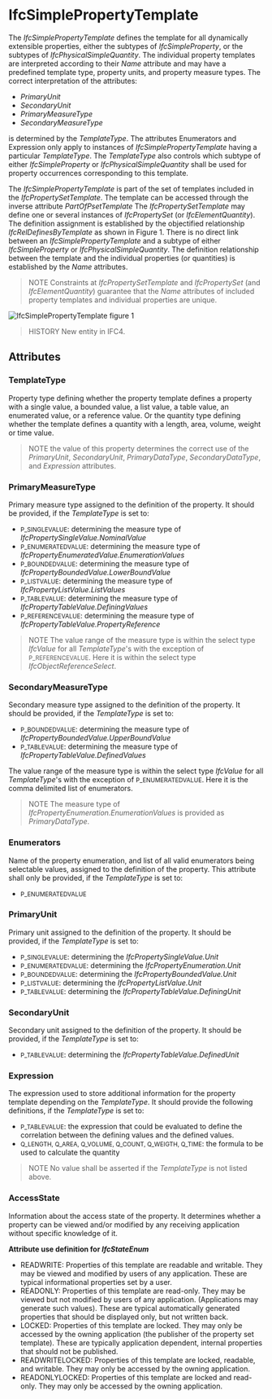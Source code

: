 # IfcSimplePropertyTemplate

The _IfcSimplePropertyTemplate_ defines the template for all dynamically extensible properties, either the subtypes of _IfcSimpleProperty_, or the subtypes of _IfcPhysicalSimpleQuantity_. The individual property templates are interpreted according to their _Name_ attribute and may have a predefined template type, property units, and property measure types. The correct interpretation of the attributes:

* _PrimaryUnit_
* _SecondaryUnit_
* _PrimaryMeasureType_
* _SecondaryMeasureType_

<!-- end of short definition -->

is determined by the _TemplateType_. The attributes Enumerators and Expression only apply to instances of _IfcSimplePropertyTemplate_ having a particular _TemplateType_. The _TemplateType_ also controls which subtype of either _IfcSimpleProperty_ or _IfcPhysicalSimpleQuantity_ shall be used for property occurrences corresponding to this template.

The _IfcSimplePropertyTemplate_ is part of the set of templates included in the _IfcPropertySetTemplate_. The template can be accessed through the inverse attribute _PartOfPsetTemplate_ The _IfcPropertySetTemplate_ may define one or several instances of _IfcPropertySet_ (or _IfcElementQuantity_). The definition assignment is established by the objectified relationship _IfcRelDefinesByTemplate_ as shown in Figure 1. There is no direct link between an _IfcSimplePropertyTemplate_ and a subtype of either _IfcSimpleProperty_ or _IfcPhysicalSimpleQuantity_. The definition relationship between the template and the individual properties (or quantities) is established by the _Name_ attributes.

> NOTE Constraints at _IfcPropertySetTemplate_ and _IfcPropertySet_ (and _IfcElementQuantity_) guarantee that the _Name_ attributes of included property templates and individual properties are unique.

![IfcSimplePropertyTemplate figure 1](../../../../figures/ifcsimplepropertytemplate_fig-1.png "Figure 1 — Property template relationships")

> HISTORY New entity in IFC4.

## Attributes

### TemplateType
Property type defining whether the property template defines a property with a single value, a bounded value, a list value, a table value, an enumerated value, or a reference value. Or the quantity type defining whether the template defines a quantity with a length, area, volume, weight or time value.
> NOTE the value of this property determines the correct use of the _PrimaryUnit_, _SecondaryUnit_, _PrimaryDataType_, _SecondaryDataType_, and _Expression_ attributes.

### PrimaryMeasureType
Primary measure type assigned to the definition of the property. It should be provided, if the _TemplateType_ is set to:

* <small>P_SINGLEVALUE</small>: determining the measure type of _IfcPropertySingleValue.NominalValue_
* <small>P_ENUMERATEDVALUE</small>: determining the measure type of _IfcPropertyEnumeratedValue.EnumerationValues_
* <small>P_BOUNDEDVALUE</small>: determining the measure type of _IfcPropertyBoundedValue.LowerBoundValue_
* <small>P_LISTVALUE</small>: determining the measure type of _IfcPropertyListValue.ListValues_
* <small>P_TABLEVALUE</small>: determining the measure type of _IfcPropertyTableValue.DefiningValues_
* <small>P_REFERENCEVALUE</small>: determining the measure type of _IfcPropertyTableValue.PropertyReference_

> NOTE The value range of the measure type is within the select type _IfcValue_ for all _TemplateType_'s with the exception of <small>P_REFERENCEVALUE</small>. Here it is within the select type _IfcObjectReferenceSelect_.

### SecondaryMeasureType
Secondary measure type assigned to the definition of the property. It should be provided, if the _TemplateType_ is set to:

* <small>P_BOUNDEDVALUE</small>: determining the measure type of _IfcPropertyBoundedValue.UpperBoundValue_
* <small>P_TABLEVALUE</small>: determining the measure type of _IfcPropertyTableValue.DefinedValues_


The value range of the measure type is within the select type _IfcValue_ for all _TemplateType_'s with the exception of <small>P_ENUMERATEDVALUE</small>. Here it is the comma delimited list of enumerators.
> NOTE The measure type of _IfcPropertyEnumeration.EnumerationValues_ is provided as _PrimaryDataType_.

### Enumerators
Name of the property enumeration, and list of all valid enumerators being selectable values, assigned to the definition of the property.
This attribute shall only be provided, if the _TemplateType_ is set to:

* <small>P_ENUMERATEDVALUE</small>

### PrimaryUnit
Primary unit assigned to the definition of the property. It should be provided, if the _TemplateType_ is set to:

* <small>P_SINGLEVALUE</small>: determining the _IfcPropertySingleValue.Unit_
* <small>P_ENUMERATEDVALUE</small>: determining the _IfcPropertyEnumeration.Unit_
* <small>P_BOUNDEDVALUE</small>: determining the _IfcPropertyBoundedValue.Unit_
* <small>P_LISTVALUE</small>: determining the _IfcPropertyListValue.Unit_
* <small>P_TABLEVALUE</small>: determining the _IfcPropertyTableValue.DefiningUnit_

### SecondaryUnit
Secondary unit assigned to the definition of the property. It should be provided, if the _TemplateType_ is set to:

* <small>P_TABLEVALUE</small>: determining the _IfcPropertyTableValue.DefinedUnit_

### Expression
The expression used to store additional information for the property template depending on the _TemplateType_. It should provide the following definitions, if the _TemplateType_ is set to:

* <small>P_TABLEVALUE</small>: the expression that could be evaluated to define the correlation between the defining values and the defined values.
* <small>Q_LENGTH, Q_AREA, Q_VOLUME, Q_COUNT, Q_WEIGTH, Q_TIME</small>: the formula to be used to calculate the quantity

> NOTE No value shall be asserted if the _TemplateType_ is not listed above.

### AccessState
Information about the access state of the property. It determines whether a property can be viewed and/or modified by any receiving application without specific knowledge of it.

**Attribute use definition for _IfcStateEnum_**

* READWRITE: Properties of this template are readable and writable. They may be viewed and modified by users of any application. These are typical informational properties set by a user.
* READONLY: Properties of this template are read-only. They may be viewed but not modified by users of any application. (Applications may generate such values). These are typical automatically generated properties that should be displayed only, but not written back.
* LOCKED: Properties of this template are locked. They may only be accessed by the owning application (the publisher of the property set template). These are typically application dependent, internal properties that should not be published.
* READWRITELOCKED: Properties of this template are locked, readable, and writable. They may only be accessed by the owning application.
* READONLYLOCKED: Properties of this template are locked and read-only. They may only be accessed by the owning application.

